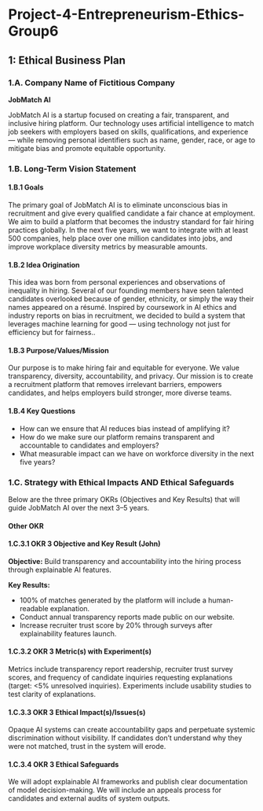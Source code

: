 # Project-4-Entrepreneurism-Ethics-Group6

## 1: Ethical Business Plan

### 1.A. Company Name of Fictitious Company

**JobMatch AI**  

JobMatch AI is a startup focused on creating a fair, transparent, and inclusive hiring platform. Our technology uses artificial intelligence to match job seekers with employers based on skills, qualifications, and experience — while removing personal identifiers such as name, gender, race, or age to mitigate bias and promote equitable opportunity.


### 1.B. Long-Term Vision Statement

#### 1.B.1 Goals

The primary goal of JobMatch AI is to eliminate unconscious bias in recruitment and give every qualified candidate a fair chance at employment. We aim to build a platform that becomes the industry standard for fair hiring practices globally. In the next five years, we want to integrate with at least 500 companies, help place over one million candidates into jobs, and improve workplace diversity metrics by measurable amounts.

#### 1.B.2 Idea Origination

This idea was born from personal experiences and observations of inequality in hiring. Several of our founding members have seen talented candidates overlooked because of gender, ethnicity, or simply the way their names appeared on a résumé. Inspired by coursework in AI ethics and industry reports on bias in recruitment, we decided to build a system that leverages machine learning for good — using technology not just for efficiency but for fairness..

#### 1.B.3 Purpose/Values/Mission
Our purpose is to make hiring fair and equitable for everyone. We value transparency, diversity, accountability, and privacy. Our mission is to create a recruitment platform that removes irrelevant barriers, empowers candidates, and helps employers build stronger, more diverse teams.

#### 1.B.4 Key Questions
- How can we ensure that AI reduces bias instead of amplifying it?
- How do we make sure our platform remains transparent and accountable to candidates and employers?
- What measurable impact can we have on workforce diversity in the next five years?

### 1.C. Strategy with Ethical Impacts AND Ethical Safeguards

Below are the three primary OKRs (Objectives and Key Results) that will guide JobMatch AI over the next 3–5 years.


#### Other OKR 

#### 1.C.3.1 OKR 3 Objective and Key Result (John)
**Objective:** Build transparency and accountability into the hiring process through explainable AI features.  

**Key Results:**  
- 100% of matches generated by the platform will include a human-readable explanation.  
- Conduct annual transparency reports made public on our website.  
- Increase recruiter trust score by 20% through surveys after explainability features launch.

#### 1.C.3.2 OKR 3 Metric(s) with Experiment(s)
Metrics include transparency report readership, recruiter trust survey scores, and frequency of candidate inquiries requesting explanations (target: <5% unresolved inquiries). Experiments include usability studies to test clarity of explanations.

#### 1.C.3.3 OKR 3 Ethical Impact(s)/Issues(s)
Opaque AI systems can create accountability gaps and perpetuate systemic discrimination without visibility. If candidates don’t understand why they were not matched, trust in the system will erode.

#### 1.C.3.4 OKR 3 Ethical Safeguards
We will adopt explainable AI frameworks and publish clear documentation of model decision-making. We will include an appeals process for candidates and external audits of system outputs.
